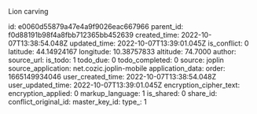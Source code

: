 Lion carving

id: e0060d55879a47e4a9f9026eac667966
parent_id: f0d88191b98f4a8fbb712365bb452639
created_time: 2022-10-07T13:38:54.048Z
updated_time: 2022-10-07T13:39:01.045Z
is_conflict: 0
latitude: 44.14924167
longitude: 10.38757833
altitude: 74.7000
author: 
source_url: 
is_todo: 1
todo_due: 0
todo_completed: 0
source: joplin
source_application: net.cozic.joplin-mobile
application_data: 
order: 1665149934046
user_created_time: 2022-10-07T13:38:54.048Z
user_updated_time: 2022-10-07T13:39:01.045Z
encryption_cipher_text: 
encryption_applied: 0
markup_language: 1
is_shared: 0
share_id: 
conflict_original_id: 
master_key_id: 
type_: 1